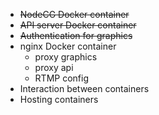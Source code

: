 * ~~NodeCG Docker container~~
* ~~API server Docker container~~
* ~~Authentication for graphics~~
* nginx Docker container
  - proxy graphics
  - proxy api
  - RTMP config
* Interaction between containers
* Hosting containers
